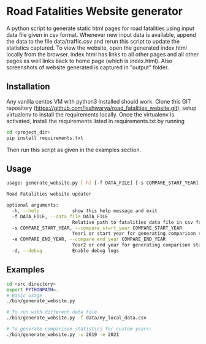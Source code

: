 # Road Fatalities Website generator

A python script to generate static html pages for road fatalities using input data file given in csv format. Whenever new input data is available, append the data to the file data/traffic.csv and rerun this script to update the statistics captured. To view the website, open the generated index.html locally from the browser. index.html has links to all other pages and all other pages as well links back to home page (which is index.html). Also screenshots of website generated is captured in "output" folder.

## Installation

Any vanilla centos VM with python3 installed should work. Clone this GIT repository (https://github.com/Isshwarya/road_fatalities_website.git), setup virtualenv to install the requirements locally. Once the virtualenv is activated, install the requirements listed in requirements.txt by running

```bash
cd <project_dir>
pip install requirements.txt
```

Then run this script as given in the examples section.

## Usage

```bash
usage: generate_website.py [-h] [-f DATA_FILE] [-s COMPARE_START_YEAR] [-e COMPARE_END_YEAR] [-d]

Road Fatalities website updater

optional arguments:
  -h, --help            show this help message and exit
  -f DATA_FILE, --data_file DATA_FILE
                        Relative path to fatalities data file in csv format inside the project directory
  -s COMPARE_START_YEAR, --compare_start_year COMPARE_START_YEAR
                        Year1 or start year for generating comparison statistics between two years.Defaults to minimum year in the given data.
  -e COMPARE_END_YEAR, --compare_end_year COMPARE_END_YEAR
                        Year2 or end year for generating comparison statistics between two years.Defaults to maximum year in the given data.
  -d, --debug           Enable debug logs

```

## Examples

```bash
cd <src directory>
export PYTHONPATH=.
# Basic usage
./bin/generate_website.py

# To run with different data file
./bin/generate_website.py -f data/my_local_data.csv

# To generate comparison statistics for custom years:
./bin/generate_website.py -s 2019 -e 2021

```
